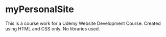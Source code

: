# myPersonalSite

This is a course work for a Udemy Website Development Course.
Created using HTML and CSS only. No libraries used.
